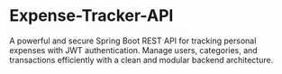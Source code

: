 # Expense-Tracker-API
A powerful and secure Spring Boot REST API for tracking personal expenses with JWT authentication. Manage users, categories, and transactions efficiently with a clean and modular backend architecture.
